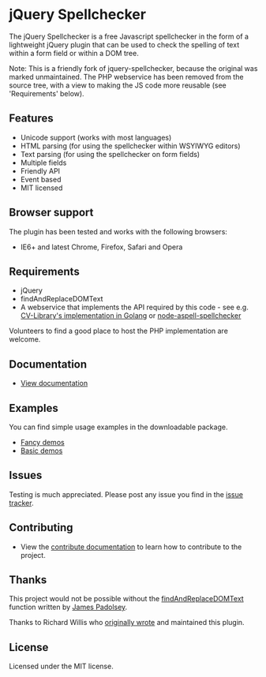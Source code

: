 # jQuery Spellchecker

The jQuery Spellchecker is a free Javascript spellchecker in the form of a
lightweight jQuery plugin that can be used to check the spelling of text
within a form field or within a DOM tree.

Note: This is a friendly fork of jquery-spellchecker, because the original was
marked unmaintained.  The PHP webservice has been removed from the source tree,
with a view to making the JS code more reusable (see 'Requirements' below).

## Features

* Unicode support (works with most languages)
* HTML parsing (for using the spellchecker within WSYIWYG editors)
* Text parsing (for using the spellchecker on form fields)
* Multiple fields
* Friendly API
* Event based
* MIT licensed

## Browser support

The plugin has been tested and works with the following browsers:

* IE6+ and latest Chrome, Firefox, Safari and Opera

## Requirements

* jQuery
* findAndReplaceDOMText
* A webservice that implements the API required by this code - see
  e.g. [CV-Library's implementation in Golang](https://github.com/cv-library/spellchecker) or [node-aspell-spellchecker](https://github.com/smithatlanta/node-aspell-spellchecker)

Volunteers to find a good place to host the PHP implementation are welcome.

## Documentation

* [View documentation](https://github.com/badsyntax/jquery-spellchecker/wiki/Documentation)

## Examples

You can find simple usage examples in the downloadable package.

* [Fancy demos](http://jquery-spellchecker.badsyntax.co)
* [Basic demos](http://jquery-spellchecker.badsyntax.co/basic)


## Issues

Testing is much appreciated. Please post any issue you find in the [issue tracker](https://github.com/cv-library/jquery-spellchecker/issues).

## Contributing

* View the [contribute documentation](CONTRIBUTING.md) to learn how to contribute to the project.

## Thanks

This project would not be possible without the [findAndReplaceDOMText](https://github.com/padolsey/findAndReplaceDOMText) function written by [James Padolsey](https://github.com/padolsey).

Thanks to Richard Willis who [originally wrote](https://github.com/badsyntax/jquery-spellchecker) and maintained this plugin.

## License

Licensed under the MIT license.
